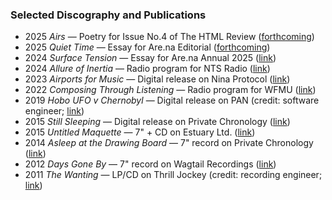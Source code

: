 ### Selected Discography and Publications
- <span class="resume-year">2025</span> *Airs* — Poetry for Issue No.4 of The HTML Review ([forthcoming](https://thehtml.review/))
- <span class="resume-year">2025</span> *Quiet Time* — Essay for Are&#8203;.na Editorial ([forthcoming](https://www.are.na/editorial))
- <span class="resume-year">2024</span> *Surface Tension* — Essay for Are&#8203;.na Annual 2025 ([link](https://store.are.na/products/are-na-annual-2025?variant=44886611296407))
- <span class="resume-year">2024</span> *Allure of Inertia* — Radio program for NTS Radio ([link](https://www.nts.live/shows/metamorphosis-2024/episodes/metamorphosis-2024-allure-of-inertia-w-reuben-son-6th-may-2024))
- <span class="resume-year">2023</span> *Airports for Music* — Digital release on Nina Protocol ([link](https://www.ninaprotocol.com/hubs/airportsformusic))
- <span class="resume-year">2022</span> *Composing Through Listening* — Radio program for WFMU ([link](https://wfmu.org/playlists/shows/119916))
- <span class="resume-year">2019</span> *Hobo UFO v Chernobyl* — Digital release on PAN (credit: software engineer; [link](https://p-a-n.org/release/james-hoff-hobo-ufo-v-chernobyl/))
- <span class="resume-year">2015</span> *Still Sleeping* — Digital release on Private Chronology ([link](/private-chronology/10))
- <span class="resume-year">2015</span> *Untitled Maquette* — 7" + CD on Estuary Ltd. ([link](http://estuary-ltd.com/releases/est5007/))
- <span class="resume-year">2014</span> *Asleep at the Drawing Board* — 7" record on Private Chronology ([link](/private-chronology/07))
- <span class="resume-year">2012</span> *Days Gone By* — 7" record on Wagtail Recordings ([link](https://wagtailrecordings.bandcamp.com/album/reuben-son-days-gone-by))
- <span class="resume-year">2011</span> *The Wanting* — LP/CD on Thrill Jockey (credit: recording engineer; [link](https://thrilljockey.com/products/the-wanting))
